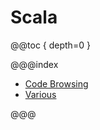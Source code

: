 # Scala

@@toc { depth=0 }

@@@index

 * [Code Browsing](code-browsing.md)
 * [Various](various.md)

@@@
